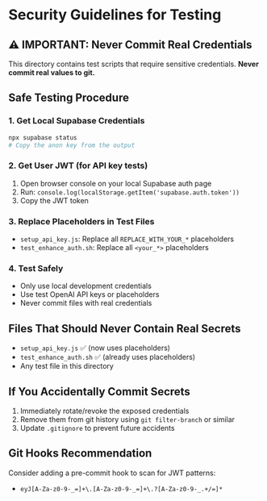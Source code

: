 # Security Guidelines for Testing

## ⚠️ IMPORTANT: Never Commit Real Credentials

This directory contains test scripts that require sensitive credentials. **Never commit real values to git.**

## Safe Testing Procedure

### 1. Get Local Supabase Credentials

```bash
npx supabase status
# Copy the anon key from the output
```

### 2. Get User JWT (for API key tests)

1. Open browser console on your local Supabase auth page
2. Run: `console.log(localStorage.getItem('supabase.auth.token'))`
3. Copy the JWT token

### 3. Replace Placeholders in Test Files

- `setup_api_key.js`: Replace all `REPLACE_WITH_YOUR_*` placeholders
- `test_enhance_auth.sh`: Replace all `<your_*>` placeholders

### 4. Test Safely

- Only use local development credentials
- Use test OpenAI API keys or placeholders
- Never commit files with real credentials

## Files That Should Never Contain Real Secrets

- `setup_api_key.js` ✅ (now uses placeholders)
- `test_enhance_auth.sh` ✅ (already uses placeholders)
- Any test file in this directory

## If You Accidentally Commit Secrets

1. Immediately rotate/revoke the exposed credentials
2. Remove them from git history using `git filter-branch` or similar
3. Update `.gitignore` to prevent future accidents

## Git Hooks Recommendation

Consider adding a pre-commit hook to scan for JWT patterns:

- `eyJ[A-Za-z0-9-_=]+\.[A-Za-z0-9-_=]+\.?[A-Za-z0-9-_.+/=]*`
